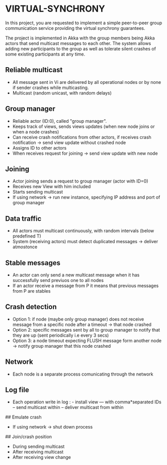 # VIRTUAL-SYNCHRONY

In this project, you are requested to implement a simple peer-to-peer group communication service providing
the virtual synchrony guarantees.

The project is implemented in Akka with the group members being Akka actors that send multicast
messages to each other.  The system allows adding new participants to the group as well as tolerate silent
crashes of some existing participants at any time.

## Reliable multicast
* All message sent in Vi are delivered by all operational nodes or by none if sender crashes while multicasting.
* Multicast (random unicast, with random delays)

## Group manager
* Reliable actor (ID:0), called "group manager".
* Keeps track of views, sends views updates (when new node joins or when a node crashes)
* Can receive crash notifications from other actors, if receives crash notification -> send view update without crashed node
* Assigns ID to other actors
* When receives request for joining -> send view update with new node

## Joining 			
* Actor joining sends a request to group manager (actor with ID=0)
* Receives new View with him included
* Starts sending multicast
* If using network -> run new instance, specifying IP address and port of group manager

## Data traffic
* All actors must multicast continuously, with random intervals (below predefined T)
* System (receiving actors) must detect duplicated messages -> deliver at*most*once

## Stable messages
* An actor can only send a new multicast message when it has successfully send previuos one to all nodes
* If an actor receive a message from P it means that previous messages from P are stables

## Crash detection
* Option 1: if node (maybe only group manager) does not receive message from a specific node after a timeout -> that node crashed
* Option 2: specific messages sent by all to group manager to notify that they are up (sent periodically i.e every 3 secs)
* Option 3: a node timeout expecting FLUSH message form another node -> notify group manager that this node crashed

## Network
* Each node is a separate process comunicating through the network

## Log file
* Each operation write in log :
															- <ID> install view <view seqnum> <participant list> — with comma*separated IDs
															– <ID> send multicast <seqnum> within <view seqnum>
													– <ID> deliver multicast <seqnum> from <ID> within <view seqnum>  

## Emulate crash
* If using network -> shut down process

## Join/crash position
* During sending multicast
* After receiving multicast
* After receiving view change


